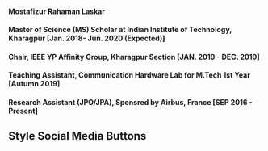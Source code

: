 <h4> Mostafizur Rahaman Laskar </h4>
<h4> Master of Science (MS) Scholar at Indian Institute of Technology, Kharagpur [Jan. 2018- Jun. 2020 (Expected)]</h4>
<h4> Chair, IEEE YP Affinity Group, Kharagpur Section [JAN. 2019 - DEC. 2019]</h4>
<h4> Teaching Assistant, Communication Hardware Lab for M.Tech 1st Year [Autumn 2019]</h4>
<h4> Research Assistant (JPO/JPA), Sponsred by Airbus, France [SEP 2016 - Present]</h4>
<!DOCTYPE html>
<html>
<head>
<meta name="viewport" content="width=device-width, initial-scale=1">
<link rel="stylesheet" href="https://cdnjs.cloudflare.com/ajax/libs/font-awesome/4.7.0/css/font-awesome.min.css">
<style>
.fa {
  padding: 20px;
  font-size: 30px;
  width: 50px;
  text-align: center;
  text-decoration: none;
  margin: 5px 2px;
}

.fa:hover {
    opacity: 0.7;
}

.fa-facebook {
  background: #3B5998;
  color: white;
}

.fa-twitter {
  background: #55ACEE;
  color: white;
}

.fa-google {
  background: #dd4b39;
  color: white;
}

.fa-linkedin {
  background: #007bb5;
  color: white;
}

.fa-youtube {
  background: #bb0000;
  color: white;
}

.fa-instagram {
  background: #125688;
  color: white;
}

.fa-pinterest {
  background: #cb2027;
  color: white;
}

.fa-snapchat-ghost {
  background: #fffc00;
  color: white;
  text-shadow: -1px 0 black, 0 1px black, 1px 0 black, 0 -1px black;
}

.fa-skype {
  background: #00aff0;
  color: white;
}

.fa-android {
  background: #a4c639;
  color: white;
}

.fa-dribbble {
  background: #ea4c89;
  color: white;
}

.fa-vimeo {
  background: #45bbff;
  color: white;
}

.fa-tumblr {
  background: #2c4762;
  color: white;
}

.fa-vine {
  background: #00b489;
  color: white;
}

.fa-foursquare {
  background: #45bbff;
  color: white;
}

.fa-stumbleupon {
  background: #eb4924;
  color: white;
}

.fa-flickr {
  background: #f40083;
  color: white;
}

.fa-yahoo {
  background: #430297;
  color: white;
}

.fa-soundcloud {
  background: #ff5500;
  color: white;
}

.fa-reddit {
  background: #ff5700;
  color: white;
}

.fa-rss {
  background: #ff6600;
  color: white;
}
</style>
</head>
<body>

<h2>Style Social Media Buttons</h2>

<!-- Add font awesome icons -->
<a href="#" class="fa fa-facebook"></a>
<a href="#" class="fa fa-twitter"></a>
<a href="#" class="fa fa-google"></a>
<a href="#" class="fa fa-linkedin"></a>
<a href="#" class="fa fa-youtube"></a>
<a href="#" class="fa fa-instagram"></a>
<a href="#" class="fa fa-pinterest"></a>
<a href="#" class="fa fa-snapchat-ghost"></a>
<a href="#" class="fa fa-skype"></a>
<a href="#" class="fa fa-android"></a>
<a href="#" class="fa fa-dribbble"></a>
<a href="#" class="fa fa-vimeo"></a>
<a href="#" class="fa fa-tumblr"></a>
<a href="#" class="fa fa-vine"></a>
<a href="#" class="fa fa-foursquare"></a>
<a href="#" class="fa fa-stumbleupon"></a>
<a href="#" class="fa fa-flickr"></a>
<a href="#" class="fa fa-yahoo"></a>
<a href="#" class="fa fa-reddit"></a>
<a href="#" class="fa fa-rss"></a>
      
</body>
</html>

